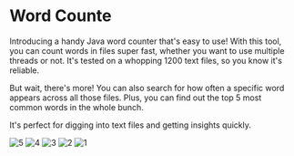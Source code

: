 # Word Counte
Introducing a handy Java word counter that's easy to use! With this tool, you can count words in files super fast, whether you want to use multiple threads or not. It's tested on a whopping 1200 text files, so you know it's reliable.

But wait, there's more! You can also search for how often a specific word appears across all those files. Plus, you can find out the top 5 most common words in the whole bunch.

It's perfect for digging into text files and getting insights quickly.


![5](https://github.com/IMUSARAZA/word_counter_java/assets/100912896/03c2ffdc-09f6-44ea-8c77-4d46514eca1c)
![4](https://github.com/IMUSARAZA/word_counter_java/assets/100912896/0cbab56e-f90c-4ab2-b3e5-4121422f615b)
![3](https://github.com/IMUSARAZA/word_counter_java/assets/100912896/91e8d4d0-f9c7-4709-877a-3e09291b9749)
![2](https://github.com/IMUSARAZA/word_counter_java/assets/100912896/359308a0-a700-46a1-8a3d-2fca8dd12349)
![1](https://github.com/IMUSARAZA/word_counter_java/assets/100912896/5760d5fa-c924-4221-b1ae-2b20ac235c33)
